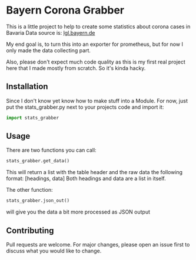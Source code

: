 # Bayern Corona Grabber
This is a little project to help to create some statistics about corona cases in Bavaria
Data source is: [lgl.bayern.de](https://www.lgl.bayern.de/)

My end goal is, to turn this into an exporter for prometheus, but for now I only made the data collecting part.

Also, please don't expect much code quality as this is my first real project here that I made mostly from scratch.
So it's kinda hacky.

## Installation
Since I don't know yet know how to make stuff into a Module.
For now, just put the stats_grabber.py next to your projects code and import it:
```python
import stats_grabber
```

## Usage

There are two functions you can call: 
````python
stats_grabber.get_data()
````
This will return a list with the table header and the raw data the following format:
[headings, data]
Both headings and data are a list in itself.

The other function:
````python
stats_grabber.json_out()
````
will give you the data a bit more processed as JSON output
 

## Contributing
Pull requests are welcome. For major changes, please open an issue first to discuss what you would like to change.




